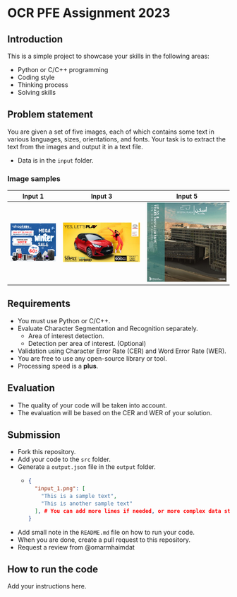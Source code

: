 # OCR PFE Assignment 2023

## Introduction

This is a simple project to showcase your skills in the following areas:

-   Python or C/C++ programming
-   Coding style
-   Thinking process
-   Solving skills

## Problem statement

You are given a set of five images, each of which contains some text in various languages, sizes, orientations, and fonts. Your task is to extract the text from the images and output it in a text file.

- Data is in the `input` folder.

### Image samples

| Input 1                       | Input 3                       | Input 5                       |
| ----------------------------- | ----------------------------- | ----------------------------- |
| ![Input 1](input/input_1.png) | ![Input 3](input/input_3.png) | ![Input 5](input/input_5.png) |

## Requirements

-   You must use Python or C/C++.
-   Evaluate Character Segmentation and Recognition separately.
    -   Area of interest detection.
    -   Detection per area of interest. (Optional)
-   Validation using Character Error Rate (CER) and Word Error Rate (WER).
-   You are free to use any open-source library or tool.
-   Processing speed is a **plus**.

## Evaluation

-   The quality of your code will be taken into account.
-   The evaluation will be based on the CER and WER of your solution.

## Submission

- Fork this repository.
- Add your code to the `src` folder.
- Generate a `output.json` file in the `output` folder.
  - ```json
    {
      "input_1.png": [
        "This is a sample text",
        "This is another sample text"
      ], # You can add more lines if needed, or more complex data structures
    }
    ```
- Add small note in the `README.md` file on how to run your code.
- When you are done, create a pull request to this repository.
- Request a review from @omarmhaimdat

## How to run the code

Add your instructions here.
